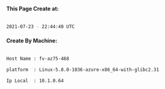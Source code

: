 
   
#### This Page Create at:

```bash

2021-07-23 - 22:44:40 UTC

```

#### Create By Machine:

```bash

Host Name : fv-az75-468

platform  : Linux-5.8.0-1036-azure-x86_64-with-glibc2.31

Ip Local  : 10.1.0.64

```

